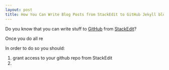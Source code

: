 ```yaml
---
layout: post
title: How You Can Write Blog Posts from StackEdit to GitHub Jekyll blog
---
```


Do you know that you can write stuff to [GitHub](https://github.com) from [StackEdit](https://stackedit.io)?

Once you do all re

In order to do so you should:
1. grant access to your github repo from StackEdit
2. 
<!--stackedit_data:
eyJoaXN0b3J5IjpbLTEyNjExOTczNSwxMDI2NjM5ODI4LC0xMz
U1MjkzMjldfQ==
-->